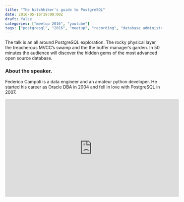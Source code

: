 ```yaml
---
title: "The hitchhiker's guide to PostgreSQL"
date: 2016-05-16T19:00:00Z
draft: false
categories: ["meetup 2016", "youtube"]
tags: ["postgresql", "2016", "meetup", "recording", "database administration","dba","postgresql internals"]
---
```


The talk is an all around PostgreSQL exploration. 
The rocky physical layer, the treacherous MVCC’s swamp and the the buffer manager’s garden. 
In 50 minutes the audience will discover the hidden gems of the most advanced open source database.

### About the speaker. 

Federico Campoli is a data engineer and an amateur python developer. 
He started his career as Oracle DBA in 2004 and fell in love with PostgreSQL in 2007. 

<iframe width="560" height="315" src="https://www.youtube.com/embed/Astg9ROCeDQ" frameborder="0" allow="autoplay; encrypted-media" allowfullscreen></iframe>